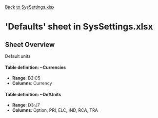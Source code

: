 [Back to SysSettings.xlsx](README.md)

# 'Defaults' sheet in SysSettings.xlsx

## Sheet Overview

Default units

#### Table definition: ~Currencies
- **Range**: B3:C5
- **Columns**: Currency

#### Table definition: ~DefUnits
- **Range**: D3:J7
- **Columns**: Option, PRI, ELC, IND, RCA, TRA

